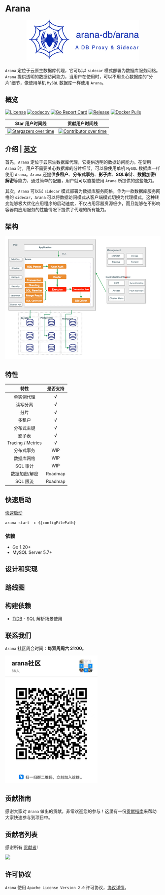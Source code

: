 # Arana

<div align=center>
    <img src="https://raw.githubusercontent.com/arana-db/arana/master/docs/pics/arana-main.png"/>
</div>

`Arana` 定位于云原生数据库代理，它可以以 `sidecar` 模式部署为数据库服务网格。`Arana` 提供透明的数据访问能力，当用户在使用时，可以不用关心数据库的“分片”细节，像使用单机 `MySQL` 数据库一样使用 `Arana`。

## 概览

[![License](https://img.shields.io/badge/license-Apache--2.0-blue.svg)](https://github.com/arana-db/arana/blob/master/LICENSE)
[![codecov](https://codecov.io/gh/arana-db/arana/branch/master/graph/badge.svg)](https://codecov.io/gh/arana-db/arana)
[![Go Report Card](https://goreportcard.com/badge/github.com/arana-db/arana)](https://goreportcard.com/report/github.com/arana-db/arana)
[![Release](https://img.shields.io/github/v/release/arana-db/arana)](https://img.shields.io/github/v/release/arana-db/arana)
[![Docker Pulls](https://img.shields.io/docker/pulls/aranadb/arana)](https://img.shields.io/docker/pulls/aranadb/arana)

|                                             **Star 用户时间线**                                              |                                                                                                                   **贡献用户时间线**                                                                                                                    |
|:-------------------------------------------------------------------------------------------------------:|:------------------------------------------------------------------------------------------------------------------------------------------------------------------------------------------------------------------------------------------------:|
| [![Stargazers over time](https://starchart.cc/arana-db/arana.svg)](https://starchart.cc/arana-db/arana) | [![Contributor over time](https://contributor-graph-api.apiseven.com/contributors-svg?chart=contributorOverTime&repo=arana-db/arana)](https://contributor-graph-api.apiseven.com/contributors-svg?chart=contributorOverTime&repo=arana-db/arana) |

## 介绍 | [英文](https://github.com/arana-db/arana/blob/master/README.md)

首先，`Arana` 定位于云原生数据库代理，它提供透明的数据访问能力。在使用 `Arana` 时，用户不需要关心数据库的分片细节，可以像使用单机 `MySQL` 数据库一样使用 `Arana`。`Arana` 还提供**多租户**、**分布式事务**、**影子库**、**SQL审计**、**数据加密/解密**等能力，通过简单的配置，用户就可以直接使用 `Arana` 所提供的这些能力。

其次，`Arana` 可以以 `sidecar` 模式部署为数据库服务网格，作为一款数据库服务网格的 `sidecar`，`Arana` 可以将数据访问模式从客户端模式切换为代理模式，这种转变能够极大优化应用程序的启动速度，不仅占用容器资源极少，而且能够在不影响容器内应用服务的性能情况下提供了代理的所有能力。

## 架构

<img src="https://raw.githubusercontent.com/arana-db/arana/master/docs/pics/arana-architecture.png"/>

## 特性

|      **特性**       | **是否支持** |
|:-----------------:|:--------:|
|       单实例代理       |    √     |
|       读写分离        |    √     |
|        分片         |    √     |
|    多租户            |    √     |
|       分布式主键       |    √     |
|        影子表        |    √     |
| Tracing / Metrics |   √    |
|       分布式事务       |   WIP    |
|       数据库网格       |   WIP    |
|      SQL 审计       |   WIP    |
|      数据加密/解密      | Roadmap  |
|      SQL 限流       | Roadmap  |

## 快速启动

[快速启动](https://github.com/arana-db/arana/discussions/172)

```
arana start -c ${configFilePath}
```

### 依赖

+ Go 1.20+
+ MySQL Server 5.7+

## 设计和实现

## 路线图

## 构建依赖

- [TiDB](https://github.com/pingcap/tidb) - SQL 解析场景使用

## 联系我们

`Arana` 社区周会时间：**每双周周六 21:00**。

<img src="https://raw.githubusercontent.com/arana-db/arana/master/docs/pics/dingtalk-group.jpeg" width="300px"/>

## 贡献指南

感谢大家对 `Arana` 做出的贡献，非常欢迎您的参与！这里有一份[贡献指南](./CONTRIBUTING.md)来帮助大家快速参与到项目中。

## 贡献者列表

感谢所有 [贡献者](https://github.com/arana-db/arana/graphs/contributors)!

<a href="https://github.com/arana-db/arana/graphs/contributors">
  <img src="https://contrib.rocks/image?repo=arana-db/arana" />
</a>

## 许可协议

`Arana` 使用 `Apache License Version 2.0` 许可协议，[协议详情](https://github.com/arana-db/arana/blob/master/LICENSE)。
